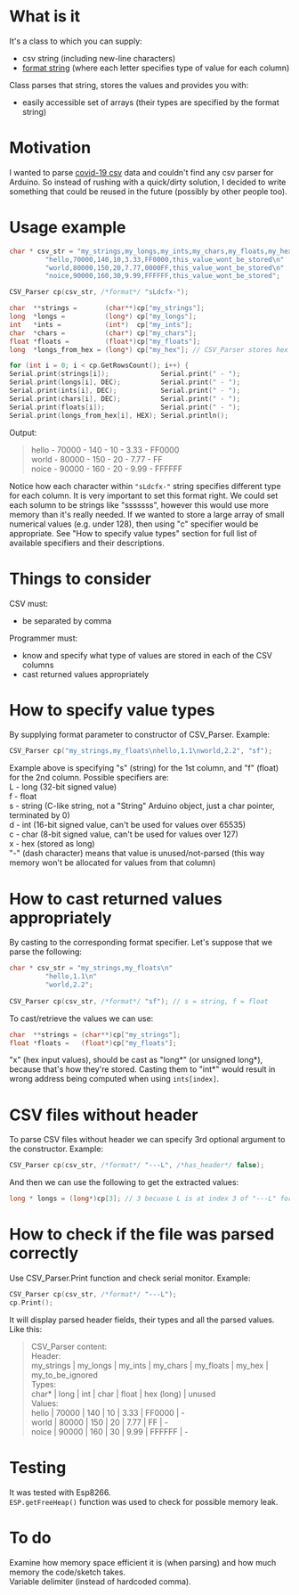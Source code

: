 # What is it
It's a class to which you can supply:  
- csv string (including new-line characters)  
- [format string](#how-to-specify-value-types) (where each letter specifies type of value for each column)  

Class parses that string, stores the values and provides you with:  
- easily accessible set of arrays (their types are specified by the format string)  


# Motivation
I wanted to parse [covid-19 csv](https://github.com/tomwhite/covid-19-uk-data) data and couldn't find any csv parser for Arduino. So instead of rushing with a quick/dirty solution, I decided to write something that could be reused in the future (possibly by other people too).  

# Usage example
```cpp
char * csv_str = "my_strings,my_longs,my_ints,my_chars,my_floats,my_hex,my_to_be_ignored\n"
		 "hello,70000,140,10,3.33,FF0000,this_value_wont_be_stored\n"
		 "world,80000,150,20,7.77,0000FF,this_value_wont_be_stored\n"
		 "noice,90000,160,30,9.99,FFFFFF,this_value_wont_be_stored";

CSV_Parser cp(csv_str, /*format*/ "sLdcfx-");

char  **strings =       (char**)cp["my_strings"];
long  *longs =          (long*) cp["my_longs"];
int   *ints =           (int*)  cp["my_ints"];
char  *chars =          (char*) cp["my_chars"];
float *floats =         (float*)cp["my_floats"];
long  *longs_from_hex = (long*) cp["my_hex"]; // CSV_Parser stores hex as longs (casting to int* would point to wrong address when ints[ind] is used)

for (int i = 0; i < cp.GetRowsCount(); i++) {
Serial.print(strings[i]);             Serial.print(" - ");
Serial.print(longs[i], DEC);          Serial.print(" - ");
Serial.print(ints[i], DEC);           Serial.print(" - ");
Serial.print(chars[i], DEC);          Serial.print(" - ");
Serial.print(floats[i]);              Serial.print(" - ");
Serial.print(longs_from_hex[i], HEX); Serial.println();
```

Output:  
> hello - 70000 - 140 - 10 - 3.33 - FF0000  
> world - 80000 - 150 - 20 - 7.77 - FF  
> noice - 90000 - 160 - 20 - 9.99 - FFFFFF   

Notice how each character within `"sLdcfx-"` string specifies different type for each column. It is very important to set this format right. 
We could set each solumn to be strings like "sssssss", however this would use more memory than it's really needed. If we wanted to store a large array of small numerical values (e.g. under 128), then using "c" specifier would be appropriate. See "How to specify value types" section for full list of available specifiers and their descriptions.  

# Things to consider  
CSV must:  
* be separated by comma  

Programmer must:  
* know and specify what type of values are stored in each of the CSV columns  
* cast returned values appropriately  
		  
# How to specify value types 
By supplying format parameter to constructor of CSV_Parser. Example:
```cpp
CSV_Parser cp("my_strings,my_floats\nhello,1.1\nworld,2.2", "sf");
```

Example above is specifying "s" (string) for the 1st column, and "f" (float) for the 2nd column. Possible specifiers are:  
L - long (32-bit signed value)  
f - float  
s - string (C-like string, not a "String" Arduino object, just a char pointer, terminated by 0)  
d - int (16-bit signed value, can't be used for values over 65535)  
c - char (8-bit signed value, can't be used for values over 127)  
x - hex (stored as long)  
"-" (dash character) means that value is unused/not-parsed (this way memory won't be allocated for values from that column)  

# How to cast returned values appropriately
By casting to the corresponding format specifier. Let's suppose that we parse the following:  
```cpp
char * csv_str = "my_strings,my_floats\n"
		 "hello,1.1\n"
		 "world,2.2";
		 
CSV_Parser cp(csv_str, /*format*/ "sf"); // s = string, f = float
```

To cast/retrieve the values we can use:  
```cpp
char  **strings = (char**)cp["my_strings"];
float *floats =   (float*)cp["my_floats"];
```

"x" (hex input values), should be cast as "long*" (or unsigned long*), because that's how they're stored. Casting them to "int*" would result in wrong address being computed when using `ints[index]`.  
  
  
# CSV files without header
To parse CSV files without header we can specify 3rd optional argument to the constructor. Example:  
```cpp
CSV_Parser cp(csv_str, /*format*/ "---L", /*has_header*/ false);
```

And then we can use the following to get the extracted values:  
```cpp
long * longs = (long*)cp[3]; // 3 becuase L is at index 3 of "---L" format string
```

# How to check if the file was parsed correctly
Use CSV_Parser.Print function and check serial monitor. Example:  
```cpp
CSV_Parser cp(csv_str, /*format*/ "---L");
cp.Print();
```

It will display parsed header fields, their types and all the parsed values. Like this:  
> CSV_Parser content:  
>   Header:  
>      my_strings | my_longs | my_ints | my_chars | my_floats | my_hex | my_to_be_ignored  
>   Types:  
>      char* | long | int | char | float | hex (long) | unused  
>   Values:  
>      hello | 70000 | 140 | 10 | 3.33 | FF0000 | -   
>      world | 80000 | 150 | 20 | 7.77 | FF | -  
>      noice | 90000 | 160 | 30 | 9.99 | FFFFFF | -  

  
# Testing
It was tested with Esp8266.  
`ESP.getFreeHeap()` function was used to check for possible memory leak. 

# To do
Examine how memory space efficient it is (when parsing) and how much memory the code/sketch takes.   
Variable delimiter (instead of hardcoded comma).  



